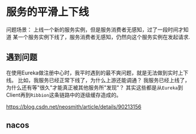 

# 服务的平滑上下线

问题场景： 上线一个新的服务实例，但是服务消费者无感知，过了一段时间才知道 某一个服务实例下线了，服务消费者无感知，仍然向这个服务实例在发起请求.


## 遇到问题

在使用Eureka做注册中心时，我平时遇到的最不爽问题，就是无法做到实时上下线。
比如，我服务已经正常下线了，为什么上游还能调通？
我服务已经上线了，为什么还有等"很久"才能真正被其他服务所"发现"？
其实这些都是从`Eureka`到Client再到`Ribbion`这条链路中的逐级缓存造成的。

<https://blog.csdn.net/neosmith/article/details/90213156>

## nacos

